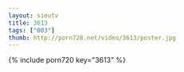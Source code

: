 ```yaml
--- 
layout: sieutv
title: 3613
tags: ["003"]
thumb: http://porn720.net/video/3613/poster.jpg
---
```

{% include porn720 key="3613" %} 
